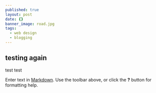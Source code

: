```yaml
---
published: true
layout: post
date: {}
banner_image: road.jpg
tags:
  - web design
  - blogging
---
```

## testing again

test
test

Enter text in [Markdown](http://daringfireball.net/projects/markdown/). Use the toolbar above, or click the **?** button for formatting help.
